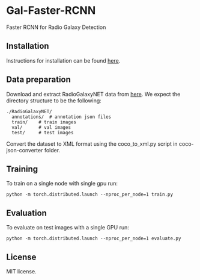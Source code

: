 # Gal-Faster-RCNN
Faster RCNN for Radio Galaxy Detection 

## Installation
Instructions for installation can be found [here](https://detectron2.readthedocs.io/en/latest/tutorials/install.html).

## Data preparation

Download and extract RadioGalaxyNET data from [here](https://data.csiro.au/collection/61068).
We expect the directory structure to be the following:
```
./RadioGalaxyNET/
  annotations/  # annotation json files
  train/    # train images
  val/      # val images
  test/     # test images
```
Convert the dataset to XML format using the coco_to_xml.py script in coco-json-converter folder.

## Training

To train on a single node with single gpu run:
```
python -m torch.distributed.launch --nproc_per_node=1 train.py
```

## Evaluation
To evaluate on test images with a single GPU run:
```
python -m torch.distributed.launch --nproc_per_node=1 evaluate.py
```

## License
MIT license.
